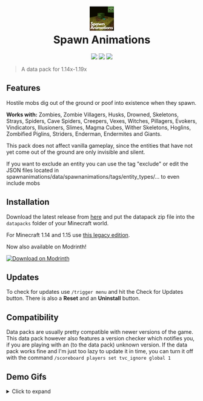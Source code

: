 <h1 align="center">
  <img src="/pack.png" width="64" height="64"><br/>
  Spawn Animations
</h1>
<p align="center">
  <a href="https://github.com/Tschipcraft/spawnanimations/stargazers"><img src="https://img.shields.io/github/stars/Tschipcraft/spawnanimations?colorA=191700&colorB=e3e1ce&style=for-the-badge"></a>
  <a href="https://datapacks-pre-product.modrinth.com/datapack/spawn-animations"><img src="https://img.shields.io/modrinth/dt/spawn-animations?label=Modrinth&colorA=191700&colorB=e3e1ce&style=for-the-badge&logo=modrinth"></a>
  <a href="https://github.com/Tschipcraft/spawnanimations/releases/latest"><img src="https://img.shields.io/github/downloads/Tschipcraft/spawnanimations/total?logo=github&colorA=191700&colorB=e3e1ce&style=for-the-badge"></a>
</p>

> A data pack for 1.14x-1.19x

## Features

Hostile mobs dig out of the ground or poof into existence when they spawn.

**Works with:**
Zombies, Zombie Villagers, Husks, Drowned, Skeletons, Strays, Spiders, Cave Spiders, Creepers, Vexes, Witches, Pillagers, Evokers, Vindicators, Illusioners, Slimes, Magma Cubes, Wither Skeletons, Hoglins, Zombified Piglins, Striders, Enderman, Endermites and Giants.

This pack does not affect vanilla gameplay, since the entities that have not yet come out of the ground are only invisible and silent.

If you want to exclude an entity you can use the tag "exclude" or edit the JSON files located in spawnanimations/data/spawnanimations/tags/entity_types/... to even include mobs


## Installation

Download the latest release from [here](https://github.com/Tschipcraft/spawnanimations/releases/latest) and put the datapack zip file into the `datapacks` folder of your Minecraft world.

For Minecraft 1.14 and 1.15 use [this legacy edition](https://github.com/Tschipcraft/spawnanimations/tree/master/other_editions).

Now also available on Modrinth!

<a href="https://datapacks-pre-product.modrinth.com/datapack/spawn-animations">
<picture>
  <source media="(prefers-color-scheme: dark)" srcset="https://github.com/modrinth/art/blob/main/Branding/Badge/badge-dark.svg">
  <source media="(prefers-color-scheme: light)" srcset="https://github.com/modrinth/art/blob/main/Branding/Badge/badge-light.svg">
  <img alt="Download on Modrinth" src="https://github.com/modrinth/art/blob/main/Branding/Badge/badge-dark.svg">
</picture>
</a>

## Updates

To check for updates use `/trigger menu` and hit the Check for Updates button. There is also a **Reset** and an **Uninstall** button.

## Compatibility

Data packs are usually pretty compatible with newer versions of the game. This data pack however also features a version checker which notifies you, if you are playing with an (to the data pack) unknown version. If the data pack works fine and I'm just too lazy to update it in time, you can turn it off with the command `/scoreboard players set tvc_ignore global 1`

## Demo Gifs

<details>
<summary>Click to expand</summary>
<img src="https://i.imgur.com/X8A0UY9.gif" width=55%>
<img src="https://i.imgur.com/0rLJakI.gif" width=55%>
</details>
